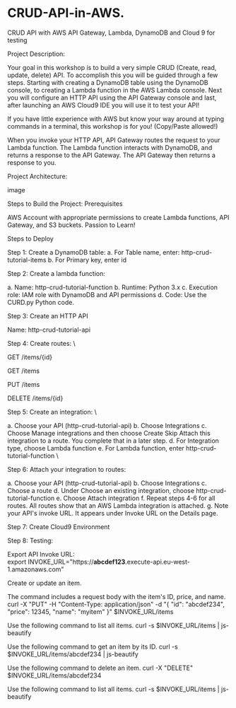 # CRUD-API-in-AWS.
CRUD API with AWS API Gateway, Lambda, DynamoDB and Cloud 9 for testing



Project Description:

Your goal in this workshop is to build a very simple CRUD (Create, read, update, delete) API. To accomplish this you will be guided through a few steps. Starting with creating a DynamoDB table using the DynamoDB console, to creating a Lambda function in the AWS Lambda console. Next you will configure an HTTP API using the API Gateway console and last, after launching an AWS Cloud9 IDE you will use it to test your API!

If you have little experience with AWS but know your way around at typing commands in a terminal, this workshop is for you! (Copy/Paste allowed!)

When you invoke your HTTP API, API Gateway routes the request to your Lambda function. The Lambda function interacts with DynamoDB, and returns a response to the API Gateway. The API Gateway then returns a response to you.

Project Architecture:

image

Steps to Build the Project:
Prerequisites

AWS Account with appropriate permissions to create Lambda functions, API Gateway, and S3 buckets.
Passion to Learn!


Steps to Deploy

Step 1: Create a DynamoDB table:
a. For Table name, enter: http-crud-tutorial-items
b. For Primary key, enter id


Step 2: Create a lambda function:

a. Name: http-crud-tutorial-function
b. Runtime: Python 3.x
c. Execution role: IAM role with DynamoDB and API permissions
d. Code: Use the CURD.py Python code.


Step 3: Create an HTTP API

Name: http-crud-tutorial-api


Step 4: Create routes: \


GET /items/{id}

GET /items

PUT /items

DELETE /items/{id}

Step 5: Create an integration: \


a. Choose your API (http-crud-tutorial-api)
b. Choose Integrations
c. Choose Manage integrations and then choose Create Skip Attach this integration to a route. You complete that in a later step.
d. For Integration type, choose Lambda function
e. For Lambda function, enter http-crud-tutorial-function \


Step 6: Attach your integration to routes:

a. Choose your API (http-crud-tutorial-api)
b. Choose Integrations
c. Choose a route
d. Under Choose an existing integration, choose http-crud-tutorial-function
e. Choose Attach integration
f. Repeat steps 4-6 for all routes. All routes show that an AWS Lambda integration is attached.
g. Note your API's invoke URL. It appears under Invoke URL on the Details page.


Step 7: Create Cloud9 Environment


Step 8: Testing:


Export API Invoke URL: \
export INVOKE_URL="https://**abcdef123**.execute-api.eu-west-1.amazonaws.com"

Create or update an item. 

The command includes a request body with the item's ID, price, and name. \
curl -X "PUT" -H "Content-Type: application/json" -d "{
  \"id\": \"abcdef234\",
  \"price\": 12345,
  \"name\": \"myitem\"
}" $INVOKE_URL/items


Use the following command to list all items.
curl -s $INVOKE_URL/items | js-beautify 


Use the following command to get an item by its ID.
curl -s $INVOKE_URL/items/abcdef234 | js-beautify


Use the following command to delete an item.
curl -X "DELETE" $INVOKE_URL/items/abcdef234


Use the following command to list all items.
curl -s $INVOKE_URL/items | js-beautify 
